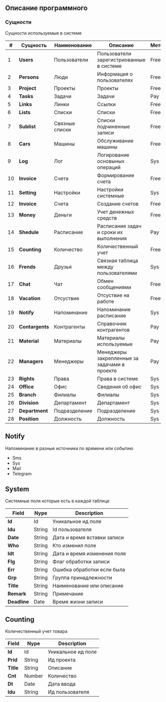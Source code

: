 ## Описание программного 

### Сущности
Сущности используемые в системе

|#|Сущность|Наименование|Описание|Метод
|---|----|----|----|---|
|1|**Users**|Пользователи|Пользователи зарегистриованные в системе|Free
|2|**Persons**|Люди|Информация о пользователях|Free
|3|**Project**|Проекты|Проекты|Free
|4|**Tasks**|Задачи|Задачи|Pay 
|5|**Links**|Линки|Ссылки|Free
|6|**Lists**|Списки|Списки|Free
|7|**Sublist**|Связные списки|Списки подчиненные записи|Free
|8|**Cars**|Машины|Обслуживание машины|Free
|9|**Log**|Лог|Логирование основыных операций|Sys
|10|**Invoice**|Счета|Формирование счета|Free
|11|**Setting**|Настройки|Настройки системные|Sys
|12|**Invoice**|Счета|Создание счетов|Free
|13|**Money**|Деньги|Учет денежных средств|Free
|14|**Shedule**|Расписание|Расписание задач и сроки их выполнения|Pay
|15|**Counting**|Количество|Количественный учет|Free
|16|**Frends**|Друзья|Связная таблица между пользователями|Sys
|17|**Chat**|Чат|Обмен сообщениями|Free
|18|**Vacation**|Отсуствие|Отсуствие на работе|Free
|19|**Notify**|Напоминание|Напоминание расписание|Sys
|20|**Contargents**|Контрагенты|Справочник контрагентов|Pay
|21|**Material**|Материалы|Материалы используемые|Pay
|22|**Managers**|Менеджеры|Менеджеры закрепленные за задачами в проекте|Pay
|23|**Rights**|Права|Права в системе|Sys
|24|**Office**|Офис|Сведения об офис|Sys
|25|**Branch**|Филиалы|Филиалы|Sys
|26|**Division**|Департамент|Департамент|Sys
|27|**Department**|Подразделение|Подразделение|Sys
|28|**Position**|Должность|Должность |Sys


## Notify
Напоминание в разные источники по времени или событию
* Sms
* Sys
* Mail
* Telegram

## System
Системные поля которые есть в каждой таблице

|Field|Nype|Description
|----|----|----
|**Id**|Id|Уникальное ид поле
|**Idu**|String|Id пользователя
|**Date**|String|Дата и время вставки записи
|**Who**|String|Кто изменил поле
|**Idt**|String|Дата и время изменения поля
|**Flg**|String|Флаг обработки записи 
|**Err**|String|Ошибка обработки если была
|**Grp**|String|Группа принадлежности
|**Title**|String|Наименование или описание
|**Remark**|String|Примечание
|**Deadline**|Date|Время жизни записи

## Counting
Количественный учет товара

|Field|Nype|Description
|----|----|----
|**Id**|Id|Уникальное ид поле
|**Prid**|String|Ид проекта
|**Title**|String|Описание 
|**Cnt**|Number|Количество
|**Dt**|Date|Дата ввода
|**Idu**|String|Ид пользователя




